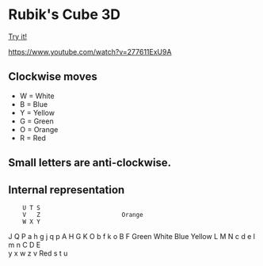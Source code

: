 # Rubik's Cube 3D

[Try it!](https://christernilsson.github.io/Lab/2019/033-RubikCube3D/index.html)

https://www.youtube.com/watch?v=277611ExU9A

## Clockwise moves
* W = White
* B = Blue
* Y = Yellow
* G = Green
* O = Orange
* R = Red

## Small letters are anti-clockwise. 

## Internal representation

        U T S
        V   Z                       Orange
        W X Y 
  J Q P a h g j q p A H G 
  K   O b   f k   o B   F     Green White Blue Yellow
  L M N c d e l m n C D E    
        y x w
        z   v                       Red
        s t u 
